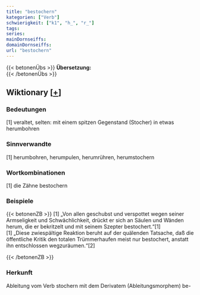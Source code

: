 ```yaml
---
title: "bestochern"
kategorien: ["Verb"]
schwierigkeit: ["k1", "h_", "r_"]
tags:
series:
mainDornseiffs:
domainDornseiffs:
url: "bestochern"
---
```


{{< betonenÜbs >}}
**Übersetzung:**  
{{< /betonenÜbs >}}

## Wiktionary [[+](https://de.wiktionary.org/wiki/bestochern)]

### Bedeutungen
[1] veraltet, selten: mit einem spitzen Gegenstand (Stocher) in etwas herumbohren  

### Sinnverwandte
[1] herumbohren, herumpulen, herumrühren, herumstochern  

### Wortkombinationen
[1] die Zähne bestochern  

### Beispiele
{{< betonenZB >}}
[1] „Von allen geschubst und verspottet wegen seiner Armseligkeit und Schwächlichkeit, drückt er sich an Säulen und Wänden herum, die er bekritzelt und mit seinem Szepter bestochert.“[1]  
[1] „Diese zwiespältige Reaktion beruht auf der quälenden Tatsache, daß die öffentliche Kritik den totalen Trümmerhaufen meist nur bestochert, anstatt ihn entschlossen wegzuräumen.“[2]  

{{< /betonenZB >}}
### Herkunft
Ableitung vom Verb stochern mit dem Derivatem (Ableitungsmorphem) be-  


